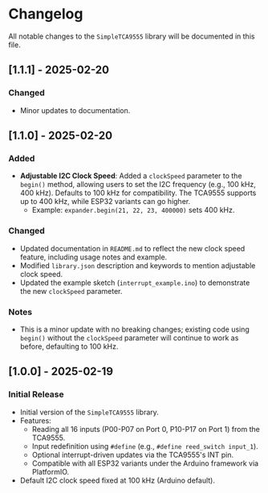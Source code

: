 # Changelog

All notable changes to the `SimpleTCA9555` library will be documented in this file.

## [1.1.1] - 2025-02-20

### Changed
- Minor updates to documentation.

## [1.1.0] - 2025-02-20

### Added
- **Adjustable I2C Clock Speed**: Added a `clockSpeed` parameter to the `begin()` method, allowing users to set the I2C frequency (e.g., 100 kHz, 400 kHz). Defaults to 100 kHz for compatibility. The TCA9555 supports up to 400 kHz, while ESP32 variants can go higher.
  - Example: `expander.begin(21, 22, 23, 400000)` sets 400 kHz.

### Changed
- Updated documentation in `README.md` to reflect the new clock speed feature, including usage notes and example.
- Modified `library.json` description and keywords to mention adjustable clock speed.
- Updated the example sketch (`interrupt_example.ino`) to demonstrate the new `clockSpeed` parameter.

### Notes
- This is a minor update with no breaking changes; existing code using `begin()` without the `clockSpeed` parameter will continue to work as before, defaulting to 100 kHz.

## [1.0.0] - 2025-02-19

### Initial Release
- Initial version of the `SimpleTCA9555` library.
- Features:
  - Reading all 16 inputs (P00-P07 on Port 0, P10-P17 on Port 1) from the TCA9555.
  - Input redefinition using `#define` (e.g., `#define reed_switch input_1`).
  - Optional interrupt-driven updates via the TCA9555's INT pin.
  - Compatible with all ESP32 variants under the Arduino framework via PlatformIO.
- Default I2C clock speed fixed at 100 kHz (Arduino default).
